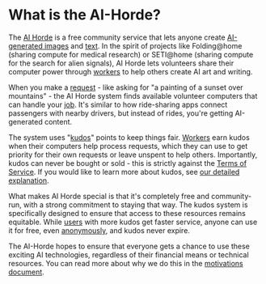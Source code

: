 # What is the AI-Horde?

The [AI Horde](https://github.com/Haidra-Org/haidra-assets/blob/main/docs/definitions.md#ai-horde) is a free community service that lets anyone create [AI-generated images](https://github.com/Haidra-Org/haidra-assets/blob/main/docs/definitions.md#image-generation) and [text](https://github.com/Haidra-Org/haidra-assets/blob/main/docs/definitions.md#text2text). In the spirit of projects like Folding@home (sharing compute for medical research) or SETI@home (sharing compute for the search for alien signals), AI Horde lets volunteers share their computer power through [workers](https://github.com/Haidra-Org/haidra-assets/blob/main/docs/definitions.md#worker) to help others create AI art and writing.

When you make a [request](https://github.com/Haidra-Org/haidra-assets/blob/main/docs/definitions.md#request) - like asking for "a painting of a sunset over mountains" - the AI Horde system finds available volunteer computers that can handle your [job](https://github.com/Haidra-Org/haidra-assets/blob/main/docs/definitions.md#job). It's similar to how ride-sharing apps connect passengers with nearby drivers, but instead of rides, you're getting AI-generated content.

The system uses "[kudos](https://github.com/Haidra-Org/haidra-assets/blob/main/docs/kudos.md)" points to keep things fair. [Workers](https://github.com/Haidra-Org/haidra-assets/blob/main/docs/definitions.md#worker) earn kudos when their computers help process requests, which they can use to get priority for their own requests or leave unspent to help others. Importantly, kudos can never be bought or sold - this is strictly against the [Terms of Service](https://github.com/Haidra-Org/haidra-assets/blob/main/docs/definitions.md#terms-of-service). If you would like to learn more about kudos, see [our detailed explanation](https://github.com/Haidra-Org/haidra-assets/blob/main/docs/kudos.md).

What makes AI Horde special is that it's completely free and community-run, with a strong commitment to staying that way. The kudos system is specifically designed to ensure that access to these resources remains equitable. While [users](https://github.com/Haidra-Org/haidra-assets/blob/main/docs/definitions.md#user) with more kudos get faster service, anyone can use it for free, even [anonymously](https://github.com/Haidra-Org/haidra-assets/blob/main/docs/definitions.md#anonymous), and kudos never expire.

The AI-Horde hopes to ensure that everyone gets a chance to use these exciting AI technologies, regardless of their financial means or technical resources. You can read more about why we do this in the [motivations document](https://github.com/Haidra-Org/haidra-assets/blob/main/docs/why.md).
